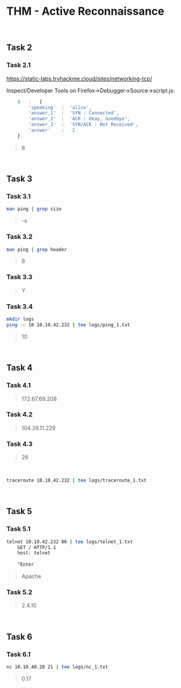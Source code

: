 # THM - Active Reconnaissance

<br>

## Task 2

### Task 2.1

https://static-labs.tryhackme.cloud/sites/networking-tcp/

Inspect/Developer Tools on Firefox->Debugger->Source->script.js:
```javascript
	8   :   {
        'speaking'  :  'alice',
        'answer_1'  :  'SYN : Connected',
        'answer_2'  :  'ACK : Okay, Goodbye',
        'answer_3'  :  'SYN/ACK : Not Received',
        'answer'    :   2
    }
```

> 8

<br>

## Task 3

### Task 3.1

```bash
man ping | grep size
```

> -s

### Task 3.2

```bash
man ping | grep header
```

> 8

### Task 3.3

> Y

### Task 3.4

```bash
mkdir logs
ping -c 10 10.10.42.232 | tee logs/ping_1.txt
```

> 10

<br>

## Task 4

### Task 4.1

>  172.67.69.208

### Task 4.2

> 104.26.11.229

### Task 4.3

> 26

<br>

```bash
traceroute 10.10.42.232 | tee logs/traceroute_1.txt
```

<br>

## Task 5

### Task 5.1

```bash
telnet 10.10.42.232 80 | tee logs/telnet_1.txt
	GET / HTTP/1.1
	host: telnet
	
	^Enter
```

> Apache

### Task 5.2

> 2.4.10

<br>

## Task 6

### Task 6.1

```bash
nc 10.10.40.28 21 | tee logs/nc_1.txt
```

> 0.17

<br>

